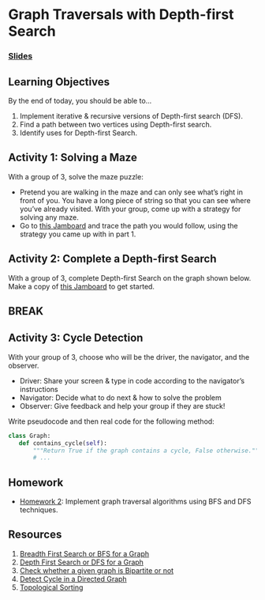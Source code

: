 # Graph Traversals with Depth-first Search

### [Slides](https://docs.google.com/presentation/d/1YEGEh2bhklbZKmMpN8dvfLMSsdutSMka1R6aCOlmFdA/edit?usp=sharing)

## Learning Objectives

By the end of today, you should be able to...

1. Implement iterative & recursive versions of Depth-first search (DFS).
1. Find a path between two vertices using Depth-first search.
1. Identify uses for Depth-first Search.

## Activity 1: Solving a Maze

With a group of 3, solve the maze puzzle:

- Pretend you are walking in the maze and can only see what’s right in front of you. You have a long piece of string so that you can see where you’ve already visited. With your group, come up with a strategy for solving any maze.
- Go to [this Jamboard](https://jamboard.google.com/d/1yVxwgqIGvnqdKZUPsZOUaqOr6hAVpDiQVpc5Juje-sU/edit?usp=sharing) and trace the path you would follow, using the strategy you came up with in part 1.

## Activity 2: Complete a Depth-first Search

With a group of 3, complete Depth-first Search on the graph shown below. Make a copy of [this Jamboard](https://jamboard.google.com/d/1u3OxPz2ca6pl93NPqdTIYMeiO0xZGlOagmrSUbYDCRg/edit?usp=sharing) to get started.

## BREAK

## Activity 3: Cycle Detection

With your group of 3, choose who will be the driver, the navigator, and the observer.

- Driver: Share your screen & type in code according to the navigator’s instructions
- Navigator: Decide what to do next & how to solve the problem
- Observer: Give feedback and help your group if they are stuck!

Write pseudocode and then real code for the following method:

```py
class Graph:
   def contains_cycle(self):
       """Return True if the graph contains a cycle, False otherwise."""
       # ...
```

## Homework

- [Homework 2](Assignments/02-Graph-Traversals): Implement graph traversal algorithms using BFS and DFS techniques.

## Resources

1. [Breadth First Search or BFS for a Graph](https://www.geeksforgeeks.org/breadth-first-search-or-bfs-for-a-graph/)
1. [Depth First Search or DFS for a Graph](https://www.geeksforgeeks.org/depth-first-search-or-dfs-for-a-graph/)
1. [Check whether a given graph is Bipartite or not](https://www.geeksforgeeks.org/bipartite-graph/)
1. [Detect Cycle in a Directed Graph
](https://www.geeksforgeeks.org/detect-cycle-in-a-graph/)
1. [Topological Sorting](https://www.geeksforgeeks.org/topological-sorting/)

